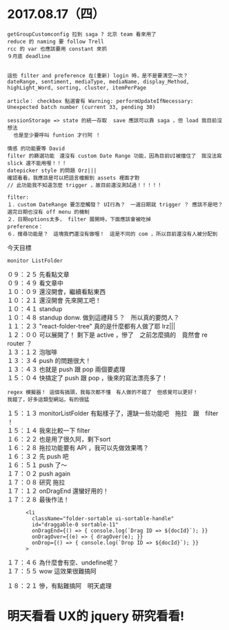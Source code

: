 # 2017.08.17（四）

```
getGroupCustomconfig 拉到 saga ? 北京 team 看來用了
reduce 的 naming 要 follow Trell
rcc 的 var 也應該要用 constant 來抓
９月底 deadline 


這些 filter and preference 在(重新) login 時，是不是要清空一次？
dateRange, sentiment, mediaType, mediaName, display_Method, highLight_Word, sorting, cluster, itemPerPage

article： checkbox 點選會有 Warning: performUpdateIfNecessary: Unexpected batch number (current 33, pending 30)

sessionStorage => state 的統一存取  save 應該可以靠 saga ，但 load 我目前沒想法
  也是至少要呼叫 funtion 才行阿 ！

情感 的功能要等 David
filter 的篩選功能　還沒有 custom Date Range 功能，因為目前UI被擋住了　我沒法寫
slick 還不能用喔！！！
datepicker style 的問題 Orz|||
確認看看，我應該是可以把語言檔搬到 assets 裡面才對
// 此功能我不知道怎麼 trigger ，故目前還沒測試過！！！！！

filter:
１．custom DateRange 要怎麼觸發？ UI行為？　一選日期就 trigger ？ 應該不是吧？ 選完日期也沒有 off menu 的機制
２．日期options太多， filter 展開時，下面應該會被吃掉
preference：
６．搜尋功能是？　這塊我們還沒有做喔！　這是不同的 com ，所以目前還沒有人被分配到
```


今天目標
```
monitor ListFolder
```

０９：２５ 先看點文章  
０９：４９ 看文章中  
１０：０９ 還沒開會，繼續看點東西  
１０：２１ 還沒開會  先來開工吧！  
１０：４１ standup  
１０：４８ standup donw. 做到這禮拜５？　所以真的要閃人？  
１１：２３ "react-folder-tree"  真的是什麼都有人做了耶 Irz|||  
１２：００ 可以展開了！ 剩下是 active ，慘了　之前怎麼搞的　竟然會 re router ？  
１３：１２ 泡咖啡  
１３：３４ push 的問題很大！  
１３：４３ 也就是 push 跟 pop 兩個要處理  
１５：０４ 快搞定了 push 跟 pop ，後來的寫法漂亮多了！  

```
regex 模擬器！ 這個有搞頭，我每次都不懂　有人做的不錯了　但感覺可以更好！
我錯了，好多這類型網站，有的很猛
```

１５：１３ monitorListFolder 有點樣子了，還缺一些功能吧　拖拉　跟　filter ！  
１５：１４ 我來比較一下 filter  
１６：２２ 也是用了很久阿，剩下sort  
１６：２８ 拖拉功能要有 API ，我可以先做效果嗎？  
１６：３２ 先 push 吧  
１６：５１ push 了～  
１７：０２ push again  
１７：０８ 研究 拖拉  
１７：１２ onDragEnd 還蠻好用的！  
１７：２８ 最後作法！  
```
      <li
        className="folder-sortable ui-sortable-handle"
        id="draggable-0 sortable-11"
        onDragEnd={() => { console.log(`Drag ID => ${docId}`); }}
        onDragOver={(e) => { dragOver(e); }}
        onDrop={() => { console.log(`Drop ID => ${docId}`); }}
      >
```

１７：４６ 為什麼會有空、undefine呢？  
１７：５５ wow 這效果很難搞阿  

１８：２１ 慘，有點難搞阿　明天處理  

# 明天看看 UX的 jquery 研究看看!
